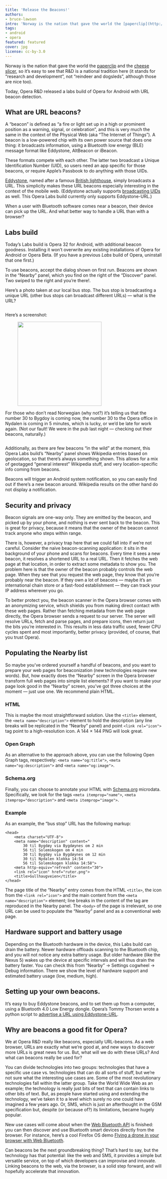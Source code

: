 ```yaml
---
title: 'Release the Beacons!'
authors:
- bruce-lawson
intro: 'Norway is the nation that gave the world the [paperclip](http://inventors.about.com/library/inventors/blpaperclip.htm) and the [cheese slicer](http://inventors.about.com/od/famousinventions/fl/Who-Invented-the-Cheese-Slicer.htm), so it’s easy to see that R&D is a national tradition here. Today, Opera R&D released a labs build of Opera for Android with URL beacon detection.'
tags:
- android
- opera
featured: featured
cover: jpg
license: cc-by-3.0
---
```


Norway is the nation that gave the world the [paperclip](http://inventors.about.com/library/inventors/blpaperclip.htm) and the [cheese slicer](http://inventors.about.com/od/famousinventions/fl/Who-Invented-the-Cheese-Slicer.htm), so it’s easy to see that R&D is a national tradition here (it stands for “research and development”, not “reindeer and dogsleds”, although those are nice too).

Today, Opera R&D released a labs build of Opera for Android with URL beacon detection.

## What are URL beacons?

A “beacon” is defined as “a fire or light set up in a high or prominent position as a warning, signal, or celebration”, and this is very much the same in the context of the Physical Web (aka “The Internet of Things”). A beacon is a low-powered chip with its own power source that does one thing: it broadcasts information, using a Bluetooth low energy (BLE) message format like Eddystone, AltBeacon or iBeacon.

These formats compete with each other. The latter two broadcast a Unique Identification Number (UID), so users need an app specific for those beacons, or require Apple’s Passbook to do anything with those UIDs.

[Eddystone](https://github.com/google/eddystone), named after a famous [British lighthouse](https://en.wikipedia.org/wiki/Eddystone_Lighthouse), simply broadcasts a URL. This simplicity makes these URL beacons especially interesting in the context of the mobile web. (Eddystone actually supports [broadcasting UIDs](https://github.com/google/eddystone) as well. This Opera Labs build currently only supports Eddystone-URL.)

When a user with Bluetooth software comes near a beacon, their device can pick up the URL. And what better way to handle a URL than with a browser?

## Labs build

Today’s Labs build is Opera 32 for Android, with additional beacon goodness. Installing it won’t overwrite any existing installations of Opera for Android or Opera Beta. (If you have a previous _Labs_ build of Opera, uninstall that one first.)

To use beacons, accept the dialog shown on first run. Beacons are shown in the “Nearby” panel, which you find on the right of the “Discover” panel. Two swiped to the right and you’re there!.

Here’s a photo taken at our local bus stop. The bus stop is broadcasting a unique URL (other bus stops can broadcast different URLs) — what is the URL?

<figure block="figure">
	<img elem="media" src="{{ page.id }}/bus-stop.jpg" alt="">
</figure>

Here’s a screenshot:

<figure block="figure">
	<img elem="media" mod="center" width="270" src="{{ page.id }}/schedule.png" alt="">
</figure>

For those who don’t read Norwegian (why not?) it’s telling us that the number 30 to Bygdoy is coming now, the number 30 to the Opera office in Nydalen is coming in 5 minutes, which is lucky, or we’d be late for work again. (Not our fault! We were in the pub last night — checking out their beacons, naturally.)

<figure block="figure">
	<img elem="media" src="{{ page.id }}/others.jpg" alt="">
</figure>

Additionally, as there are few beacons “in the wild” at the moment, this Opera Labs build’s “Nearby” panel shows Wikipedia entries based on geolocation, so that there’s always something shown. This allows for a mix of geotagged “general interest” Wikipedia stuff, and very location-specific info coming from beacons.

Beacons will trigger an Android system notification, so you can easily find out if there’s a new beacon around. Wikipedia results on the other hand do not display a notification.

## Security and privacy

Beacon signals are one-way only. They are emitted by the beacon, and picked up by your phone, and nothing is ever sent back to the beacon. This is great for privacy, because it means that the owner of the beacon cannot track anyone who steps within range.

There is, however, a privacy trap here that we could fall into if we’re not careful. Consider the naive beacon-scanning application: it sits in the background of your phone and scans for beacons. Every time it sees a new beacon, it resolves a shortened URL to a real URL. Then it fetches the web page at that location, in order to extract some metadata to show you. The problem here is that the owner of the beacon probably controls the web page. When they see that you request the web page, they know that you’re probably near the beacon. If they own a lot of beacons — maybe it’s an international chain store or a fast-food establishment — they can track your IP address wherever you go.

To better protect you, the beacon scanner in the Opera browser comes with an anonymizing service, which shields you from making direct contact with these web pages. Rather than fetching metadata from the web page directly, the Opera browser sends a request to our server. The server will resolve URLs, fetch and parse pages, and prepare icons, then return just the bits you’re interested in. This results in less data traffic used, fewer CPU cycles spent and most importantly, better privacy (provided, of course, that you trust Opera).

## Populating the Nearby list

So maybe you’ve ordered yourself a handful of beacons, and you want to prepare your web pages for beaconization (new technologies require new words). But, how exactly does the “Nearby” screen in the Opera browser transform full web pages into simple list elements? If you want to make your page look good in the “Nearby” screen, you’ve got three choices at the moment — just use one. We recommend plain HTML.

### HTML

This is maybe the most straightforward solution. Use the `<title>` element, the `<meta name="description">` element to hold the description (any line breaks will be replicated in the “Nearby” panel) and point `<link rel="icon">` tag point to a high-resolution icon. A 144 × 144 PNG will look great.

### Open Graph

As an alternative to the approach above, you can use the following Open Graph tags, respectively: `<meta name="og:title">`, `<meta name="og:description">` and `<meta name="og:image">`.

### Schema.org

Finally, you can choose to annotate your HTML with [Schema.org](http://schema.org/) microdata. Specifically, we look for the tags `<meta itemprop="name">`, `<meta itemprop="description">` and `<meta itemprop="image">`.

### Example

As an example, the “bus stop” URL has the following markup:

	<head>
		<meta charset="UTF-8">
		<meta name="description" content="
			30 til Bygdøy via Bygdøynes om 2 min
			56 til Solemskogen om 4 min
			30 til Bygdøy via Bygdøynes om 12 min
			30 til Nydalen klokka 14:54
			56 til Solemskogen klokka 14:58">
		<meta http-equiv="refresh" content="30">
		<link rel="icon" href="ruter.png">
		<title>Gullhaugveien</title>
	</head>

The page title of the “Nearby” entry comes from the HTML `<title>`, the icon from the `<link rel="icon">` and the main content from the `<meta name="description">` element; line breaks in the content of the tag are reproduced in the Nearby panel. The `<body>` of the page is irrelevant, so one URL can be used to populate the “Nearby” panel and as a conventional web page.

## Hardware support and battery usage

Depending on the Bluetooth hardware in the device, this Labs build can drain the battery. Newer hardware offloads scanning to the Bluetooth chip, and you will not notice any extra battery usage. But older hardware (like the Nexus 5) wakes up the device at specific intervals and will thus drain the battery faster. You can check this from “Nearby” → Settings cogwheel → Debug information. There we show the level of hardware support and estimated battery usage (low, medium, high).

## Setting up your own beacons.

It’s easy to buy Eddystone beacons, and to set them up from a computer, using a Bluetooth 4.0 Low Energy dongle. Opera’s Tommy Thorsen wrote a python script to [advertise a URL using Eddystone-URL](https://github.com/google/eddystone/tree/master/eddystone-url/implementations/linux-url-advertiser).

## Why are beacons a good fit for Opera?

We at Opera R&D really like beacons, especially URL-beacons. As a web browser, URLs are exactly what we’re good at, and new ways to discover more URLs is great news for us. But, what will we do with these URLs? And what can beacons really be used for?

You can divide technologies into two groups: technologies that have a specific use case vs. technologies that can do all sorts of stuff, but we’re not sure what the interesting use cases are. Some of the most revolutionary technologies fall within the latter group. Take the World Wide Web as an example; the technology is really just bits of text that can contain links to other bits of text. But, as people have started using and extending the technology, we’ve taken it to a level which surely no one could have imagined a few years ago. Or, SMS, which is just an afterthought in the GSM specification but, despite (or because of?) its limitations, became hugely popular.

New use cases will come about when the [Web Bluetooth API](https://webbluetoothcg.github.io/web-bluetooth/) is finished: you can then discover and use Bluetooth smart devices directly from the browser. For instance, here’s a cool Firefox OS demo [Flying a drone in your browser with Web Bluetooth](https://hacks.mozilla.org/2015/08/flying-a-drone-in-your-browser-with-webbluetooth/).

Can beacons be the next groundbreaking thing? That’s hard to say, but the technology has that potential: like the web and SMS, it provides a simple but versatile service, on top of which developers can improvise and innovate. Linking beacons to the web, via the browser, is a solid step forward, and will hopefully accelerate that innovation.
